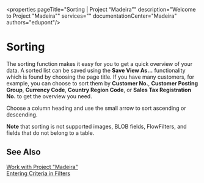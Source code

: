 <properties
	pageTitle="Sorting | Project “Madeira”"
        description="Welcome to Project "Madeira"" 
        services="" 
        documentationCenter="Madeira"
        authors="edupont"/>
    
# Sorting
The sorting function makes it easy for you to get a quick overview of your data. A sorted list can be saved using the **Save View As…** functionality which is found by choosing the page title. If you have many customers, for example, you can choose to sort them by **Customer No.**, **Customer Posting Group**, **Currency Code**, **Country Region Code**, or **Sales Tax Registration No.** to get the overview you need.

Choose a column heading and use the small arrow to sort ascending or descending.  

**Note** that sorting is not supported images, BLOB fields, FlowFilters, and fields that do not belong to a table.

## See Also
[Work with Project "Madeira"](ui-work-product.md)  
[Entering Criteria in Filters](ui-enter-criteria-filters.md)

